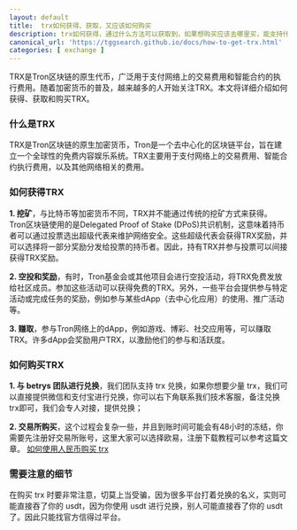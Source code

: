 ```yaml
---
layout: default
title: 	trx如何获得、获取，又应该如何购买
description: trx如何获得，通过什么方法可以获取到，如果想购买应该去哪里买，能支持什么支付方式，微信购买trx可以吗，支付购买trx是否也可以，本文提供大家此类教程方法，告诉大家快速购买获得的教程。
canonical_url: 'https://tggsearch.github.io/docs/how-to-get-trx.html'
categories: [ exchange ]
---
```

TRX是Tron区块链的原生代币，广泛用于支付网络上的交易费用和智能合约的执行费用。随着加密货币的普及，越来越多的人开始关注TRX。本文将详细介绍如何获得、获取和购买TRX。

### 什么是TRX
TRX是Tron区块链的原生加密货币，Tron是一个去中心化的区块链平台，旨在建立一个全球性的免费内容娱乐系统。TRX主要用于支付网络上的交易费用、智能合约执行费用，以及其他网络相关的费用。

### 如何获得TRX

**1. 挖矿**，与比特币等加密货币不同，TRX并不能通过传统的挖矿方式来获得。Tron区块链使用的是Delegated Proof of Stake (DPoS)共识机制，这意味着持币者可以通过投票选出超级代表来维护网络安全。这些超级代表会获得TRX奖励，并可以选择将一部分奖励分发给投票的持币者。因此，持有TRX并参与投票可以间接获得TRX奖励。

**2. 空投和奖励**，有时，Tron基金会或其他项目会进行空投活动，将TRX免费发放给社区成员。参加这些活动可以获得免费的TRX。另外，一些平台会提供参与特定活动或完成任务的奖励，例如参与某些dApp（去中心化应用）的使用、推广活动等。

**3. 赚取**，参与Tron网络上的dApp，例如游戏、博彩、社交应用等，可以赚取TRX。许多dApp会奖励用户TRX，以激励他们的参与和活跃度。

### 如何购买TRX

**1. 与 betrys 团队进行兑换**，我们团队支持 trx 兑换，如果你想要少量 trx，我们可以直接提供微信和支付宝进行兑换，你可以右下角联系我们技术客服，备注兑换 trx即可，我们会专人对接，提供兑换；

**2. 交易所购买**，这个过程会复杂一些，并且到账时间可能会有48小时的冻结，你需要先注册好交易所账号，这里大家可以选择欧易，注册下载教程可以参考这篇文章。
[如何使用人民币购买 trx](./trx-how-to-buy.html)

### 需要注意的细节
在购买 trx 时要非常注意，切莫上当受骗，因为很多平台打着兑换的名义，实则可能直接吞了你的 usdt，因为你使用 usdt 进行兑换，别人可能直接吞了你的 usdt了。因此只能找官方信得过平台。
